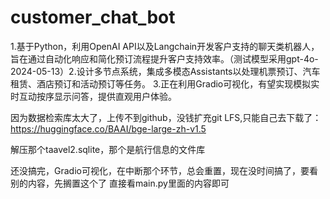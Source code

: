 # customer_chat_bot
1.基于Python，利用OpenAI API以及Langchain开发客户支持的聊天类机器人，旨在通过自动化响应和简化预订流程提升客户支持效率。（测试模型采用gpt-4o-2024-05-13）2.设计多节点系统，集成多模态Assistants以处理机票预订、汽车租赁、酒店预订和活动预订等任务。 3.正在利用Gradio可视化，有望实现模拟实时互动按序显示问答，提供直观用户体验。

因为数据检索库太大了，上传不到github，没钱扩充git LFS,只能自己去下载了：
https://huggingface.co/BAAI/bge-large-zh-v1.5

解压那个taavel2.sqlite，那个是航行信息的文件库

还没搞完，Gradio可视化，在中断那个环节，总会重置，现在没时间搞了，要看别的内容，先搁置这个了
直接看main.py里面的内容即可
